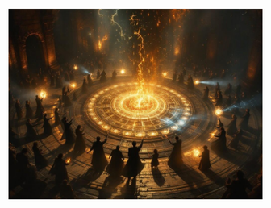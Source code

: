 ![The Sealing Grounds during the final ritual - a massive circular chamber with reality-forged binding circles glowing with void energy. Victorian-era adventurers channel power through ancient artifacts while shadows and light battle around them. The scene captures both sacrifice and salvation.](illustration_caption_3.jpeg)